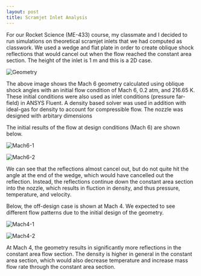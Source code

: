 ```yaml
---
layout: post
title: Scramjet Inlet Analysis
---
```


For our Rocket Science (ME-433) course, my classmate and I decided to run simulations on theoretical scramjet inlets that we had computed as classwork. We used a wedge and flat plate in order to create oblique shock reflections that would cancel out when the flow reached the  constant area section. The height of the inlet is 1 m and this is a 2D case.

![Geometry][logo1]

[logo1]: http://u.cubeupload.com/disaccurate/geometry.png "Mach 6 Geometry"

The above image shows the Mach 6 geometry calculated using oblique shock angles with an initial flow condition of Mach 6, 0.2 atm, and 216.65 K. These initial conditions were also used as inlet conditions (pressure far-field) in ANSYS Fluent. A density based solver was used in addition with ideal-gas for density to account for compressible flow. The nozzle was designed with arbitary dimensions

The initial results of the flow at design conditions (Mach 6) are shown below.

![Mach6-1][logo2]

[logo2]: http://u.cubeupload.com/disaccurate/mach61.png "Mach 6 Results 1"

![Mach6-2][logo3]

[logo3]: http://u.cubeupload.com/disaccurate/mach62.png "Mach 6 Results 2"

We can see that the reflections almost cancel out, but do not quite hit the angle at the end of the wedge, which would have cancelled out the reflection. Instead, the reflections continue down the constant area section into the nozzle, which results in fluction in density, and thus pressure, temperature, and velocity.

Below, the off-design case is shown at Mach 4. We expected to see different flow patterns due to the initial design of the geometry.

![Mach4-1][logo3]

[logo3]: http://u.cubeupload.com/disaccurate/mach41.png "Mach 4 Results 1"

![Mach4-2][logo4]

[logo4]: http://u.cubeupload.com/disaccurate/mach42.png "Mach 4 Results 2"

At Mach 4, the geometry results in significantly more reflections in the constant area flow section. The density is higher in general in the constant area section, which would also decrease temperature and increase mass flow rate through the constant area section. 

